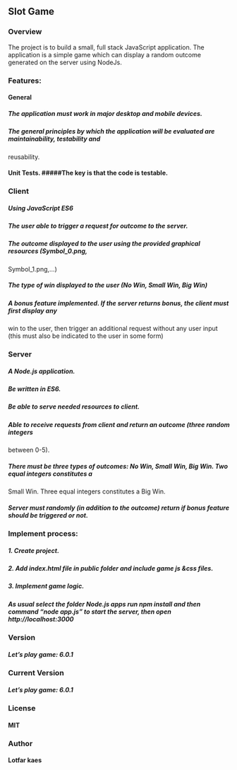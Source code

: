 ## Slot Game
### Overview
The project is to build a small, full stack JavaScript application. The application is a simple game
which can display a random outcome generated on the server using NodeJs.
### Features: 
#### General
##### The application must work in major desktop and mobile devices.
##### The general principles by which the application will be evaluated are maintainability, testability and
reusability.
#### Unit Tests. #####The key is that the code is testable.
### Client
##### Using JavaScript ES6 
##### The user able to trigger a request for outcome to the server.
##### The outcome displayed to the user using the provided graphical resources (Symbol_0.png,
Symbol_1.png,…)
##### The type of win displayed to the user (No Win, Small Win, Big Win)
##### A bonus feature implemented. If the server returns bonus, the client must first display any
win to the user, then trigger an additional request without any user input (this must also be indicated
to the user in some form)
### Server
##### A Node.js application.
##### Be written in ES6.
##### Be able to serve needed resources to client.
##### Able to receive requests from client and return an outcome (three random integers
between 0-5).
##### There must be three types of outcomes: No Win, Small Win, Big Win. Two equal integers constitutes a
Small Win. Three equal integers constitutes a Big Win.
##### Server must randomly (in addition to the outcome) return if bonus feature should be triggered or not.

### Implement process:
##### 1. Create project.
##### 2. Add index.html file in public folder and include game js &css files.
##### 3. Implement game logic.
##### As usual select the folder Node.js apps run npm install and then command “node app.js” to start the server, then open http://localhost:3000 

### Version
##### Let’s play game: 6.0.1
### Current Version
##### Let’s play game: 6.0.1
### License
#### MIT
### Author
#### Lotfar kaes

